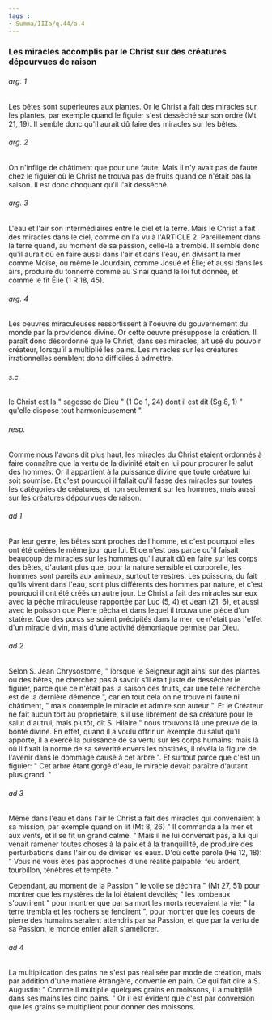 ```yaml
---
tags : 
- Summa/IIIa/q.44/a.4
---
```


### Les miracles accomplis par le Christ sur des créatures dépourvues de raison

###### arg. 1
Les bêtes sont supérieures aux plantes. Or le Christ a fait des miracles sur les plantes, par exemple quand le figuier s'est desséché sur son ordre (Mt 21, 19). Il semble donc qu'il aurait dû faire des miracles sur les bêtes. 

###### arg. 2
On n'inflige de châtiment que pour une faute. Mais il n'y avait pas de faute chez le figuier où le Christ ne trouva pas de fruits quand ce n'était pas la saison. Il est donc choquant qu'il l'ait desséché. 

###### arg. 3
L'eau et l'air son intermédiaires entre le ciel et la terre. Mais le Christ a fait des miracles dans le ciel, comme on l'a vu à l'ARTICLE 2. Pareillement dans la terre quand, au moment de sa passion, celle-là a tremblé. Il semble donc qu'il aurait dû en faire aussi dans l'air et dans l'eau, en divisant la mer comme Moïse, ou même le Jourdain, comme Josué et Élie; et aussi dans les airs, produire du tonnerre comme au Sinaï quand la loi fut donnée, et comme le fit Élie (1 R 18, 45). 

###### arg. 4
Les oeuvres miraculeuses ressortissent à l'oeuvre du gouvernement du monde par la providence divine. Or cette oeuvre présuppose la création. Il paraît donc désordonné que le Christ, dans ses miracles, ait usé du pouvoir créateur, lorsqu’il a multiplié les pains. Les miracles sur les créatures irrationnelles semblent donc difficiles à admettre. 

###### s.c.
le Christ est la " sagesse de Dieu " (1 Co 1, 24) dont il est dit (Sg 8, 1) " qu'elle dispose tout harmonieusement ". 

###### resp.
Comme nous l'avons dit plus haut, les miracles du Christ étaient ordonnés à faire connaître que la vertu de la divinité était en lui pour procurer le salut des hommes. Or il appartient à la puissance divine que toute créature lui soit soumise. Et c'est pourquoi il fallait qu'il fasse des miracles sur toutes les catégories de créatures, et non seulement sur les hommes, mais aussi sur les créatures dépourvues de raison. 

###### ad 1
Par leur genre, les bêtes sont proches de l'homme, et c'est pourquoi elles ont été créées le même jour que lui. Et ce n'est pas parce qu'il faisait beaucoup de miracles sur les hommes qu'il aurait dû en faire sur les corps des bêtes, d'autant plus que, pour la nature sensible et corporelle, les hommes sont pareils aux animaux, surtout terrestres. Les poissons, du fait qu'ils vivent dans l'eau, sont plus différents des hommes par nature, et c'est pourquoi il ont été créés un autre jour. Le Christ a fait des miracles sur eux avec la pêche miraculeuse rapportée par Luc (5, 4) et Jean (21, 6), et aussi avec le poisson que Pierre pêcha et dans lequel il trouva une pièce d'un statère. Que des porcs se soient précipités dans la mer, ce n'était pas l'effet d'un miracle divin, mais d'une activité démoniaque permise par Dieu. 

###### ad 2
Selon S. Jean Chrysostome, " lorsque le Seigneur agit ainsi sur des plantes ou des bêtes, ne cherchez pas à savoir s'il était juste de dessécher le figuier, parce que ce n'était pas la saison des fruits, car une telle recherche est de la dernière démence ", car en tout cela on ne trouve ni faute ni châtiment, " mais contemple le miracle et admire son auteur ". Et le Créateur ne fait aucun tort au propriétaire, s'il use librement de sa créature pour le salut d'autrui; mais plutôt, dit S. Hilaire " nous trouvons là une preuve de la bonté divine. En effet, quand il a voulu offrir un exemple du salut qu'il apporte, il a exercé la puissance de sa vertu sur les corps humains; mais là où il fixait la norme de sa sévérité envers les obstinés, il révéla la figure de l'avenir dans le dommage causé à cet arbre ". Et surtout parce que c'est un figuier: " Cet arbre étant gorgé d'eau, le miracle devait paraître d'autant plus grand. " 

###### ad 3
Même dans l'eau et dans l'air le Christ a fait des miracles qui convenaient à sa mission, par exemple quand on lit (Mt 8, 26) " Il commanda à la mer et aux vents, et il se fit un grand calme. " Mais il ne lui convenait pas, à lui qui venait ramener toutes choses à la paix et à la tranquillité, de produire des perturbations dans l'air ou de diviser les eaux. D'où cette parole (He 12, 18): " Vous ne vous êtes pas approchés d'une réalité palpable: feu ardent, tourbillon, ténèbres et tempête. " 

Cependant, au moment de la Passion " le voile se déchira " (Mt 27, 51) pour montrer que les mystères de la loi étaient dévoilés; " les tombeaux s'ouvrirent " pour montrer que par sa mort les morts recevaient la vie; " la terre trembla et les rochers se fendirent ", pour montrer que les coeurs de pierre des humains seraient attendris par sa Passion, et que par la vertu de sa Passion, le monde entier allait s'améliorer. 

###### ad 4
La multiplication des pains ne s'est pas réalisée par mode de création, mais par addition d'une matière étrangère, convertie en pain. Ce qui fait dire à S. Augustin: " Comme il multiplie quelques grains en moissons, il a multiplié dans ses mains les cinq pains. " Or il est évident que c'est par conversion que les grains se multiplient pour donner des moissons. 

